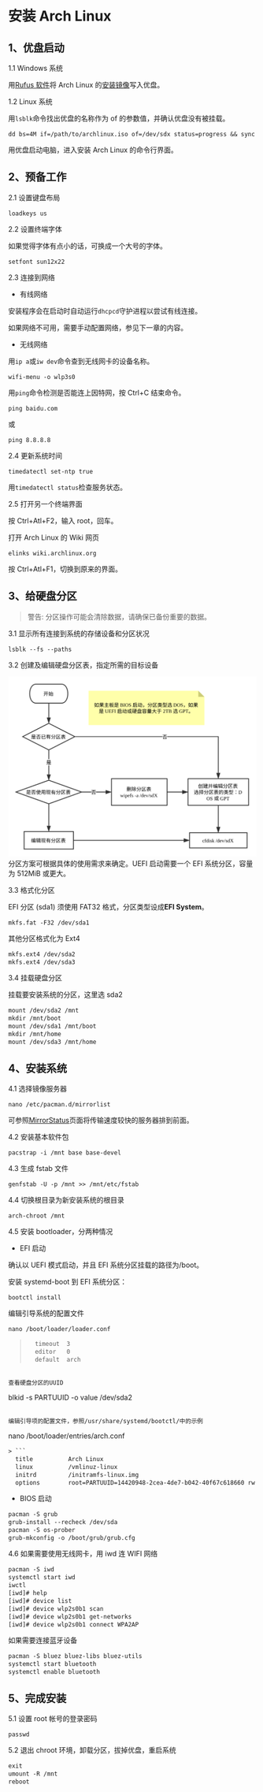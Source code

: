 # 安装 Arch Linux

## 1、优盘启动

1.1 Windows 系统

用[Rufus 软件](https://rufus.akeo.ie/)将 Arch Linux 的[安装镜像](https://www.archlinux.org/download/)写入优盘。

1.2 Linux 系统

用`lsblk`命令找出优盘的名称作为 of 的参数值，并确认优盘没有被挂载。

```
dd bs=4M if=/path/to/archlinux.iso of=/dev/sdx status=progress && sync
```

用优盘启动电脑，进入安装 Arch Linux 的命令行界面。

## 2、预备工作

2.1 设置键盘布局

```
loadkeys us
```

2.2 设置终端字体

如果觉得字体有点小的话，可换成一个大号的字体。

```
setfont sun12x22
```

2.3 连接到网络

- 有线网络

安装程序会在启动时自动运行`dhcpcd`守护进程以尝试有线连接。

如果网络不可用，需要手动配置网络，参见下一章的内容。

- 无线网络

用`ip a`或`iw dev`命令查到无线网卡的设备名称。

```
wifi-menu -o wlp3s0
```

用`ping`命令检测是否能连上因特网，按 Ctrl+C 结束命令。

```
ping baidu.com
```

或

```
ping 8.8.8.8
```

2.4 更新系统时间

```
timedatectl set-ntp true
```

用`timedatectl status`检查服务状态。

2.5 打开另一个终端界面

按 Ctrl+Atl+F2，输入 root，回车。

打开 Arch Linux 的 Wiki 网页

```
elinks wiki.archlinux.org
```

按 Ctrl+Atl+F1，切换到原来的界面。

## 3、给硬盘分区

> 警告: 分区操作可能会清除数据，请确保已备份重要的数据。

3.1 显示所有连接到系统的存储设备和分区状况

```
lsblk --fs --paths
```

3.2 创建及编辑硬盘分区表，指定所需的目标设备

![流程图](./diskpart.svg)
分区方案可根据具体的使用需求来确定。UEFI 启动需要一个 EFI 系统分区，容量为 512MiB 或更大。

3.3 格式化分区

EFI 分区 (sda1) 须使用 FAT32 格式，分区类型设成**EFI System**。

```
mkfs.fat -F32 /dev/sda1
```

其他分区格式化为 Ext4

```
mkfs.ext4 /dev/sda2
mkfs.ext4 /dev/sda3
```

3.4 挂载硬盘分区

挂载要安装系统的分区，这里选 sda2

```
mount /dev/sda2 /mnt
mkdir /mnt/boot
mount /dev/sda1 /mnt/boot
mkdir /mnt/home
mount /dev/sda3 /mnt/home
```

## 4、安装系统

4.1 选择镜像服务器

```
nano /etc/pacman.d/mirrorlist
```

可参照[MirrorStatus](https://www.archlinux.org/mirrors/status/#successful)页面将传输速度较快的服务器排到前面。

4.2 安装基本软件包

```
pacstrap -i /mnt base base-devel
```

4.3 生成 fstab 文件

```
genfstab -U -p /mnt >> /mnt/etc/fstab
```

4.4 切换根目录为新安装系统的根目录

```
arch-chroot /mnt
```

4.5 安装 bootloader，分两种情况

- EFI 启动

确认以 UEFI 模式启动，并且 EFI 系统分区挂载的路径为/boot。

安装 systemd-boot 到 EFI 系统分区：

```
bootctl install
```

编辑引导系统的配置文件

```
nano /boot/loader/loader.conf
```

> ```
>   timeout  3
>   editor   0
>   default  arch
> ```

```

查看硬盘分区的UUID
```

blkid -s PARTUUID -o value /dev/sda2

```

编辑引导项的配置文件，参照/usr/share/systemd/bootctl/中的示例
```

nano /boot/loader/entries/arch.conf

````
> ```
  title          Arch Linux
  linux          /vmlinuz-linux
  initrd         /initramfs-linux.img
  options        root=PARTUUID=14420948-2cea-4de7-b042-40f67c618660 rw
````

- BIOS 启动

```
pacman -S grub
grub-install --recheck /dev/sda
pacman -S os-prober
grub-mkconfig -o /boot/grub/grub.cfg
```

4.6 如果需要使用无线网卡，用 iwd 连 WIFI 网络

```
pacman -S iwd
systemctl start iwd
iwctl
[iwd]# help
[iwd]# device list
[iwd]# device wlp2s0b1 scan
[iwd]# device wlp2s0b1 get-networks
[iwd]# device wlp2s0b1 connect WPA2AP
```

如果需要连接蓝牙设备

```
pacman -S bluez bluez-libs bluez-utils
systemctl start bluetooth
systemctl enable bluetooth
```

## 5、完成安装

5.1 设置 root 帐号的登录密码

```
passwd
```

5.2 退出 chroot 环境，卸载分区，拔掉优盘，重启系统

```
exit
umount -R /mnt
reboot
```

